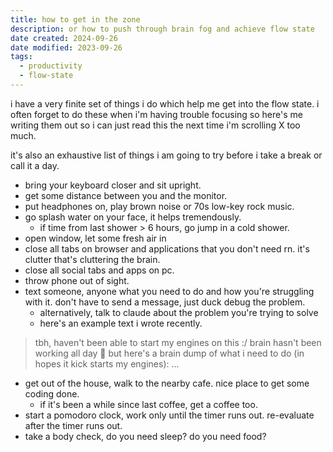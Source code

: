 ```yaml
---
title: how to get in the zone
description: or how to push through brain fog and achieve flow state
date created: 2024-09-26
date modified: 2023-09-26
tags:
  - productivity
  - flow-state
---
```

i have a very finite set of things i do which help me get into the flow state. 
i often forget to do these when i'm having trouble focusing so here's me writing them out so i can just read this the next time i'm scrolling X too much.

it's also an exhaustive list of things i am going to try before i take a break or call it a day.

- bring your keyboard closer and sit upright.
- get some distance between you and the monitor.
- put headphones on, play brown noise or 70s low-key rock music.
- go splash water on your face, it helps tremendously.
	- if time from last shower > 6 hours, go jump in a cold shower.
- open window, let some fresh air in
- close all tabs on browser and applications that you don't need rn. it's clutter that's cluttering the brain.
- close all social tabs and apps on pc.
- throw phone out of sight.
- text someone, anyone what you need to do and how you're struggling with it. don't have to send a message, just duck debug the problem.
	- alternatively, talk to claude about the problem you're trying to solve
	- here's an example text i wrote recently.
> tbh, haven't been able to start my engines on this :/
brain hasn't been working all day 🔪 
but here's a brain dump of what i need to do (in hopes it kick starts my engines):
...

- get out of the house, walk to the nearby cafe. nice place to get some coding done.
	- if it's been a while since last coffee, get a coffee too.
- start a pomodoro clock, work only until the timer runs out. re-evaluate after the timer runs out.
- take a body check, do you need sleep? do you need food?



